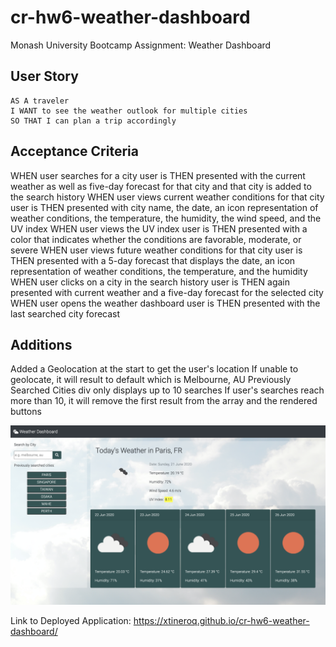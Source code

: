 # cr-hw6-weather-dashboard
Monash University Bootcamp Assignment: Weather Dashboard

## User Story

```
AS A traveler
I WANT to see the weather outlook for multiple cities
SO THAT I can plan a trip accordingly
```

## Acceptance Criteria

WHEN user searches for a city
user is THEN presented with the current weather as well as five-day forecast for that city and that city is added to the search history
WHEN user views current weather conditions for that city
user is THEN presented with city name, the date, an icon representation of weather conditions, the temperature, the humidity, the wind speed, and the UV index
WHEN user views the UV index
user is THEN presented with a color that indicates whether the conditions are favorable, moderate, or severe
WHEN user views future weather conditions for that city
user is THEN presented with a 5-day forecast that displays the date, an icon representation of weather conditions, the temperature, and the humidity
WHEN user clicks on a city in the search history
user is THEN again presented with current weather and a five-day forecast for the selected city
WHEN user opens the weather dashboard
user is THEN presented with the last searched city forecast

## Additions
Added a Geolocation at the start to get the user's location
If unable to geolocate, it will result to default which is Melbourne, AU
Previously Searched Cities div only displays up to 10 searches
If user's searches reach more than 10, it will remove the first result from the array and the rendered buttons

![image-weather-dashboard](assets/WeatherDashboard.png)

Link to Deployed Application: https://xtineroq.github.io/cr-hw6-weather-dashboard/